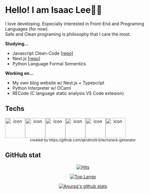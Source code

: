 # Hello! I am Isaac Lee👋🏻
I love developing. Especially interested in Front-End and Programing Languages (for now).  
Safe and Clean programing is philosophy that I care the most.

**Studying...**
- Javascript Clean-Code [[repo]](https://github.com/Isaac-Lee/cleancode-javascript)
- Next.js [[repo]](https://github.com/Isaac-Lee/nextjs-study)
- Python Language Formal Sementics

**Working on...**
- My own blog website w/ Nest.js + Typescript
- Python Interpreter w/ OCaml
- RECode (C language static analysis VS Code extesion)
  
## Techs
<div align="center">
  <div style="display: flex; align-items: flex-start;"><img src="https://techstack-generator.vercel.app/python-icon.svg" alt="icon" width="65" height="65" /><img src="https://techstack-generator.vercel.app/java-icon.svg" alt="icon" width="65" height="65" /><img src="https://techstack-generator.vercel.app/js-icon.svg" alt="icon" width="65" height="65" /><img src="https://techstack-generator.vercel.app/ts-icon.svg" alt="icon" width="65" height="65" /><img src="https://techstack-generator.vercel.app/react-icon.svg" alt="icon" width="65" height="65" /><img src="https://techstack-generator.vercel.app/github-icon.svg" alt="icon" width="65" height="65" /></div>
  <sub>created by https://github.com/qkrdmstlr3/techstack-generator</sub>
</div>

## GitHub stat
<div align="center">
  
  [![Hits](https://hits.seeyoufarm.com/api/count/incr/badge.svg?url=https%3A%2F%2Fgithub.com%2FIsaac-Lee&count_bg=%23D3C392&title_bg=%23555555&icon=&icon_color=%23E7E7E7&title=hits&edge_flat=false)](https://hits.seeyoufarm.com)

  [![Top Langs](https://github-readme-stats.vercel.app/api/top-langs/?username=anuraghazra&layout=compact)](https://github.com/anuraghazra/github-readme-stats)

  [![Anurag's github stats](https://github-readme-stats.vercel.app/api?username=Isaac-Lee)](https://github.com/anuraghazra/github-readme-stats)
  
</div>
